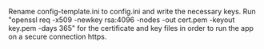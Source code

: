 Rename config-template.ini to config.ini and write the necessary keys.
Run "openssl req -x509 -newkey rsa:4096 -nodes -out cert.pem -keyout key.pem -days 365" for the certificate and key files in order to run the app on a secure connection https.